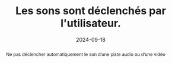 ---
N: '120'
Rubrique: Images et médias
title: Les sons sont déclenchés par l'utilisateur. 
abstract: Ne pas déclencher automatiquement le son d’une piste audio ou d’une vidéo
categories: [" Images et médias"]
agrege: O4120-E031
opquast: '4 120'
indiceebook: '31'
description: "Règle n° 031"
before: "030"
weight: "031"
after: "032"
actif: '1'
layout: rules
date: 2024-09-18
tags: ["Accessibilité", ""]
objectif: ["Laisser à l'utilisateur le contrôle du son lors de la consultation du site.", "
Ne pas surprendre l'utilisateur par la diffusion inattendue d'un contenu audio.", "
Rendre accessible des contenus aux lectrices et lecteurs handicapées
"]
Meo: ["Ne pas doter l'élément html audio de l'attribut autoplay ou sans l'attribut controls.
", "
Dans les métadonnées de l’opf, indiquer cette métadonnée&nbsp;: 
<meta property=schema:accessibilityHazard>noSoundHazard</meta>
"]
Controle: ["Vérifier l'absence de contenus audio activés automatiquement au chargement de la page"]
epubcheck: false
ace: false
humancheck: true
OPFmetadata: "<meta property=schema:accessibilityHazard>noSoundHazard</meta>"
onixmetadata: "[143 16](https://ns.editeur.org/onix/en/143/16)"
Source: ["Opquast"]
Referentiel: [""]
steps: ["Conception", "Éditorial"]
---